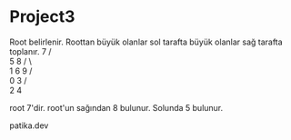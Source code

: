 # Project3
Root belirlenir. Roottan büyük olanlar sol tarafta büyük olanlar sağ tarafta toplanır.
              7
              /  \
             5    8
            / \    \
           1   6    9
          /  \
         0    3
             / \
            2   4

root 7'dir. root'un sağından 8 bulunur. Solunda 5 bulunur.

patika.dev
